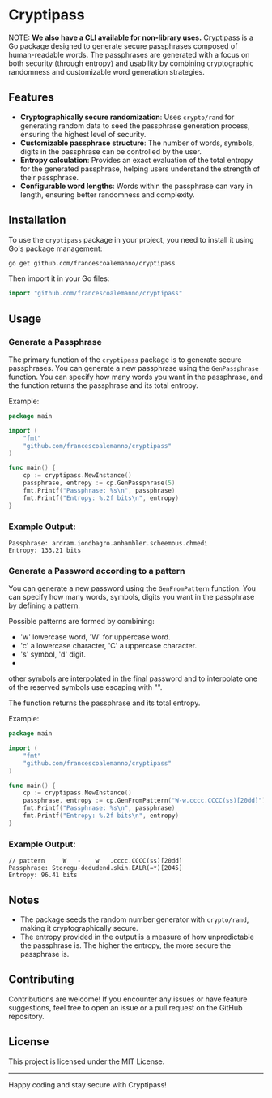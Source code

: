 # Cryptipass
NOTE: **We also have a [CLI](cmd/genpw) available for non-library uses.**
Cryptipass is a Go package designed to generate secure passphrases composed of human-readable words. The passphrases are generated with a focus on both security (through entropy) and usability by combining cryptographic randomness and customizable word generation strategies. 

## Features

- **Cryptographically secure randomization**: Uses `crypto/rand` for generating random data to seed the passphrase generation process, ensuring the highest level of security.
- **Customizable passphrase structure**: The number of words, symbols, digits in the passphrase can be controlled by the user.
- **Entropy calculation**: Provides an exact evaluation of the total entropy for the generated passphrase, helping users understand the strength of their passphrase.
- **Configurable word lengths**: Words within the passphrase can vary in length, ensuring better randomness and complexity.

## Installation

To use the `cryptipass` package in your project, you need to install it using Go's package management:

```bash
go get github.com/francescoalemanno/cryptipass
```

Then import it in your Go files:

```go
import "github.com/francescoalemanno/cryptipass"
```

## Usage

### Generate a Passphrase

The primary function of the `cryptipass` package is to generate secure passphrases. You can generate a new passphrase using the `GenPassphrase` function. You can specify how many words you want in the passphrase, and the function returns the passphrase and its total entropy.

Example:

```go
package main

import (
	"fmt"
	"github.com/francescoalemanno/cryptipass"
)

func main() {
	cp := cryptipass.NewInstance()
	passphrase, entropy := cp.GenPassphrase(5)
	fmt.Printf("Passphrase: %s\n", passphrase)
	fmt.Printf("Entropy: %.2f bits\n", entropy)
}
```

### Example Output:

```
Passphrase: ardram.iondbagro.anhambler.scheemous.chmedi
Entropy: 133.21 bits
```

### Generate a Password according to a pattern

You can generate a new password using the `GenFromPattern` function. You can specify how many words, symbols, digits you want in the passphrase by defining a pattern.

Possible patterns are formed by combining:
- 'w' lowercase word, 'W' for uppercase word.
- 'c' a lowercase character, 'C' a uppercase character.
- 's' symbol, 'd' digit.
- 
other symbols are interpolated in the final password and to interpolate one of the reserved symbols use escaping with "\".

The function returns the passphrase and its total entropy.

Example:

```go
package main

import (
	"fmt"
	"github.com/francescoalemanno/cryptipass"
)

func main() {
	cp := cryptipass.NewInstance()
	passphrase, entropy := cp.GenFromPattern("W-w.cccc.CCCC(ss)[20dd]")
	fmt.Printf("Passphrase: %s\n", passphrase)
	fmt.Printf("Entropy: %.2f bits\n", entropy)
}
```

### Example Output:

```
// pattern     W   -    w   .cccc.CCCC(ss)[20dd]
Passphrase: Storegu-dedudend.skin.EALR(=*)[2045]
Entropy: 96.41 bits
```

## Notes

- The package seeds the random number generator with `crypto/rand`, making it cryptographically secure.
- The entropy provided in the output is a measure of how unpredictable the passphrase is. The higher the entropy, the more secure the passphrase is.

## Contributing

Contributions are welcome! If you encounter any issues or have feature suggestions, feel free to open an issue or a pull request on the GitHub repository.

## License

This project is licensed under the MIT License.

---

Happy coding and stay secure with Cryptipass!
